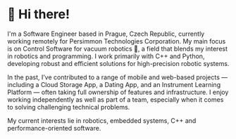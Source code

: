 # 👋 Hi there!

I'm a Software Engineer based in Prague, Czech Republic, currently working remotely for Persimmon Technologies Corporation. My main focus is on Control Software for vacuum robotics 🤖, a field that blends my interest in robotics and programming. I work primarily with C++ and Python, developing robust and efficient solutions for high-precision robotic systems.

In the past, I’ve contributed to a range of mobile and web-based projects — including a Cloud Storage App, a Dating App, and an Instrument Learning Platform — often taking full ownership of features and infrastructure. I enjoy working independently as well as part of a team, especially when it comes to solving challenging technical problems.

My current interests lie in robotics, embedded systems, C++ and performance-oriented software.
